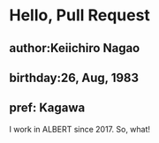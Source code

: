 # Hello, Pull Request
## author:Keiichiro Nagao
## birthday:26, Aug, 1983
## pref: Kagawa

I work in ALBERT since 2017.
So, what!
